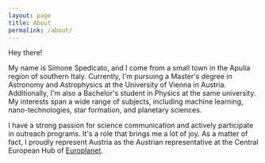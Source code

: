 ```yaml
---
layout: page
title: About
permalink: /about/
---
```


Hey there!

My name is Simone Spedicato, and I come from a small town in the Apulia region of southern Italy. Currently, I'm pursuing a Master's degree in Astronomy and Astrophysics at the University of Vienna in Austria. Additionally, I'm also a Bachelor's student in Physics at the same university. My interests span a wide range of subjects, including machine learning, nano-technologies, star formation, and planetary sciences.

I have a strong passion for science communication and actively participate in outreach programs. It's a role that brings me a lot of joy. As a matter of fact, I proudly represent Austria as the Austrian representative at the Central European Hub of [Europlanet](https://www.europlanet-society.org).




